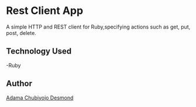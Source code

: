 # Rest Client App
A simple HTTP and REST client for Ruby,specifying actions such as  get, put, post, delete.

## Technology Used
-Ruby

## Author
[Adama Chubiyojo Desmond](https://github.com/kobiyoyo)
